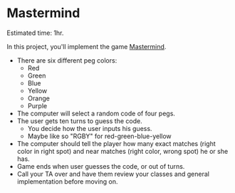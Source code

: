 # Mastermind

Estimated time: 1hr.

In this project, you'll implement the game
[Mastermind][wiki-mastermind].

* There are six different peg colors:
  * Red
  * Green
  * Blue
  * Yellow
  * Orange
  * Purple
* The computer will select a random code of four pegs.
* The user gets ten turns to guess the code.
  * You decide how the user inputs his guess.
  * Maybe like so "RGBY" for red-green-blue-yellow
* The computer should tell the player how many exact matches (right
  color in right spot) and near matches (right color, wrong spot) he
  or she has.
* Game ends when user guesses the code, or out of turns.
* Call your TA over and have them review your classes and
  general implementation before moving on.

[wiki-mastermind]:http://en.wikipedia.org/wiki/Mastermind_(game)
